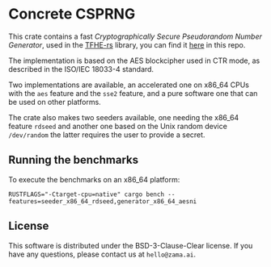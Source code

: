 # Concrete CSPRNG

This crate contains a fast *Cryptographically Secure Pseudorandom Number Generator*, used in the
[TFHE-rs](https://crates.io/crates/tfhe) library, you can find it [here](../tfhe/) in this repo.

The implementation is based on the AES blockcipher used in CTR mode, as described in the ISO/IEC
18033-4 standard.

Two implementations are available, an accelerated one on x86_64 CPUs with the `aes` feature and the `sse2` feature, and a pure software one that can be used on other platforms.

The crate also makes two seeders available, one needing the x86_64 feature `rdseed` and another one based on the Unix random device `/dev/random` the latter requires the user to provide a secret.

## Running the benchmarks

To execute the benchmarks on an x86_64 platform:
```shell
RUSTFLAGS="-Ctarget-cpu=native" cargo bench --features=seeder_x86_64_rdseed,generator_x86_64_aesni 
```

## License

This software is distributed under the BSD-3-Clause-Clear license. If you have any questions,
please contact us at `hello@zama.ai`.
